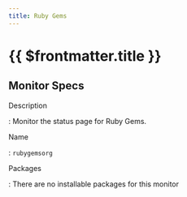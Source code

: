 ```yaml
---
title: Ruby Gems
---
```


# {{ $frontmatter.title }}

## Monitor Specs

Description

: Monitor the status page for Ruby Gems.

Name

: `rubygemsorg`

Packages

: There are no installable packages for this monitor


<!--@include: /parts/_1.md-->


<!--@include: /parts/_2.md-->